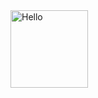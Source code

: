 <img src="https://media.giphy.com/media/3o7TKGAJ7CLp95cNI4/source.gif" alt="Hello" width="124px" />
